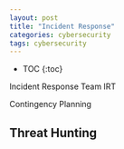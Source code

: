 ```yaml
---
layout: post
title: "Incident Response"
categories: cybersecurity
tags: cybersecurity
---
```


* TOC
{:toc}



Incident Response Team IRT 



Contingency Planning



## Threat Hunting



